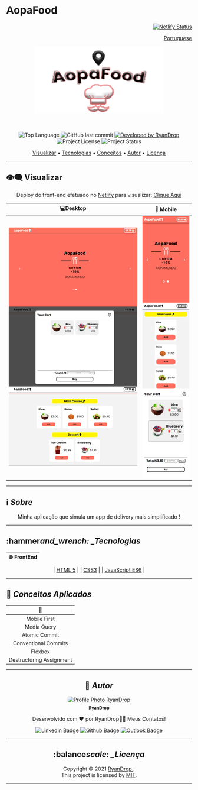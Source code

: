# AopaFood

<div align="right">

[![Netlify Status](https://api.netlify.com/api/v1/badges/25cac59e-687f-4867-bb3a-21fbf2b21b4f/deploy-status)](https://app.netlify.com/sites/ryan-aopafood/deploys)

</div>

<div align="right">
  
  [Portuguese](README.md)
  
</div>

<div align="center">

  <img alt="aopa-food-app" src="./assets/food-images/aopa-food-logo.png" width="350px" height="180px"/>

</div>

<br>
<br>

<p align="center"> 
  <img alt="Top Language" src="https://img.shields.io/github/languages/top/RyanDrop/AopaFood?color=3498db&style=for-the-badge">
  <img alt="GitHub last commit" src="https://img.shields.io/github/last-commit/RyanDrop/AopaFood?color=3498db&style=for-the-badge&label=Ultimo%20Commit">   
  <a href="https://github.com/RyanDrop">
    <img alt="Developed by RyanDrop" src="https://img.shields.io/badge/Developer-RyanDrop-%3498db?color=3498db&style=for-the-badge&label=Desenvolvedor">
  </a>  
  <img alt="Project License" src="https://img.shields.io/apm/l/vim-mode?style=for-the-badge&label=licen%C3%A7a"/>   
   <img alt="Project Status" src="https://img.shields.io/badge/Concluído-%3498db?color=greem&style=for-the-badge&label=Status">

</p>

<p align="center">
 <a href="#eye_speech_bubble-visualizar">Visualizar</a> •
 <a href="#hammer_and_wrench-tecnologias">Tecnologias</a> • 
 <a href="#brain-conceitos-aplicados">Conceitos</a> •
 <a href="#boy-autor">Autor</a> •
 <a href="#balance_scale-licença">Licença</a>
</p>

---

## :eye_speech_bubble: **Visualizar**

<div align="center">

Deploy do front-end efetuado no [Netlify](https://www.netlify.com/) para visualizar: [Clique Aqui](https://ryandrop-aopafood.netlify.app/)

|                            :computer:Desktop                             |                             :iphone: Mobile                             |
| :----------------------------------------------------------------------: | :---------------------------------------------------------------------: |
| <kbd><img src="assets/food-images/aopa-desktop.png" alt="Tablet"/></kbd> | <kbd><img src="assets/food-images/aopa-mobile.png" alt="Mobile"/></kbd> |

</div>
  
---
## :information_source: _Sobre_

<div align="center">

Minha aplicação que simula um app de delivery mais simplificado !

---

</div>

## :hammer*and_wrench: \_Tecnologias*

<div align="center">

| :globe_with_meridians: FrontEnd |
| :-----------------------------: |

| [HTML 5](https://www.w3schools.com/html/) |
| [CSS3](https://www.w3schools.com/css/) |
| [JavaScript ES6](https://developer.mozilla.org/en-US/docs/Web/JavaScript) |

</div>

---

## :brain: _Conceitos Aplicados_

<div align="center">

|     :page_facing_up:     |
| :----------------------: |
|       Mobile First       |
|       Media Query        |
|      Atomic Commit       |
|   Conventional Commits   |
|         Flexbox          |
| Destructuring Assignment |

---

## :boy: _Autor_

<div align="center">

<a href="https://github.com/RyanDrop">
 <img src="https://avatars.githubusercontent.com/RyanDrop"  width="100px;" alt="Profile Photo RyanDrop"/>
 <br/>
 <sub><b>RyanDrop</b></sub>
</a>

Desenvolvido com ❤️ por RyanDrop👋🏽 Meus Contatos!

[![Linkedin Badge](https://img.shields.io/badge/-RyanDrop?style=flat-square&logo=Linkedin&logoColor=white)](https://www.linkedin.com/in/ryan-nascimento-7204a4217/)
[![Github Badge](https://img.shields.io/badge/-RyanDrop-000?style=flat-square&logo=Github&logoColor=white)](https://github.com/RyanDrop)
[![Outlook Badge](https://img.shields.io/badge/-RyanDrop-0078d4?style=flat-square&logo=microsoft-outlook&logoColor=white)](mailto:ryangithub7509@gmail.com)

</div>

---

## :balance*scale: \_Licença*

<div align="center">

Copyright ©️ 2021 [RyanDrop ](https://github.com/RyanDrop).<br />
This project is licensed by [MIT](./LICENSE).

</div>

---
